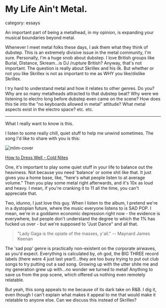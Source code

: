 # My Life Ain't Metal.
category: essays

An important part of being a metalhead, in my opinion, is expanding your musical boundaries beyond metal.

Whenever I meet metal folks these days, I ask them what they think of dubstep. This is an extremely divisive issue in the metal community, I'm sure. Personally, I'm a huge snob about dubstep. I love British groups like Burial, Distance, Skream...is DJ /rupture British? Anyway, that's not important. The question is really about Skrillex and his ilk. But whether or not you like Skrillex is not as important to me as WHY you like/dislike Skrillex.

I try hard to understand metal and how it relates to other genres. Do you? Why are so many metalheads attracted to that dubstep beat? Why were we listening to electro long before dubstep even came on the scene? How does this tie into the "no keyboards allowed in metal" attitude? What metal aspects exist in the electro space? etc. etc.

-----

What I really want to know is this.

I listen to some really chill, quiet stuff to help me unwind sometimes. The song I'd like to share with you is this:


![mlim-cover](Total-Loss-300x300.png "Total Loss")

[How to Dress Well - Cold Nites](/assets/mp3/02-Cold-Nites.mp3)

One, it's important to play some quiet stuff in your life to balance out the heaviness. Not because you need 'balance' or some shit like that. It just gives you a home base, like, "here's what people listen to at average volume." Then you play some metal right afterwards, and it's 10x as loud and heavy. I mean, if you're cranking it to 11 all the time, you can't appreciate that.

Two, idunno, I just love this guy. When I listen to the album, I pretend we're in a dystopian future, where the music everyone listens to is SAD POP. I mean, we're in a goddamn economic depression right now - the evidence is everywhere, but people don't understand the degree to which the 1% has fucked us over - but we're supposed to "Just Dance" and all that. 

> "Lady Gaga is the opiate of the masses, y'all." -- Maynard James Keenan

The 'sad pop' genre is practically non-existent on the corporate airwaves, as you'd expect. Everything is calculated by, oh god, the BIG THREE record labels (there were 4 just last year!)...they are too busy trying to put out club songs to try putting out a sad song. Growing up with the utter shite me and my generation grew up with...no wonder we turned to metal! Anything to save us from the pop scene, which offered us nothing even remotely relatable.

But yeah, this song appeals to me because of its dark take on R&B. I dig it, even though I can't explain what makes it appeal to me that would make it relatable to anyone else. Can we discuss this instead of Skrillex? 
